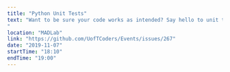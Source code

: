 ```yaml
---
title: "Python Unit Tests"
text: "Want to be sure your code works as intended? Say hello to unit testing! Unit tests are an automated way to check your code for bugs. Not only that but developing unit tests will improve your code all on its own.
"
location: "MADLab"
link: "https://github.com/UofTCoders/Events/issues/267"
date: "2019-11-07"
startTime: "18:10"
endTime: "19:00"
---
```

